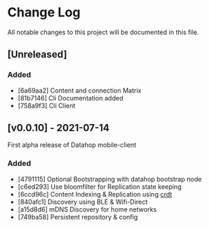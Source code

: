 # Change Log
All notable changes to this project will be documented in this file.

## [Unreleased]

### Added

- [6a69aa2] Content and connection Matrix
- [81b7146] Cli Documentation added
- [758a9f3] Cli Client

## [v0.0.10] - 2021-07-14

First alpha release of Datahop mobile-client

### Added

- [4791115] Optional Bootstrapping with datahop bootstrap node
- [c6ed293] Use bloomfilter for Replication state keeping
- [6ccd96c] Content Indexing & Replication using [crdt](https://github.com/ipfs/go-ds-crdt)
- [840afc1] Discovery using BLE & Wifi-Direct
- [a15d8d6] mDNS Discovery for home networks
- [749ba58] Persistent repository & config
